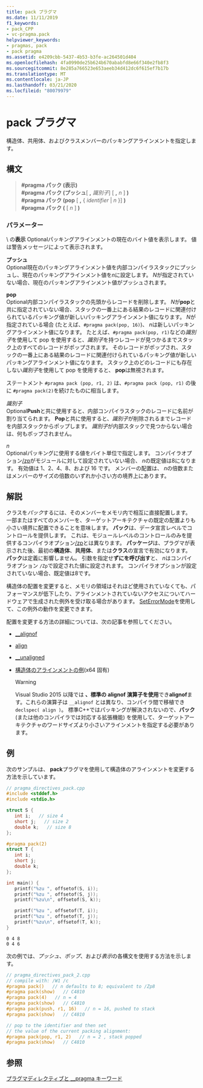 ```yaml
---
title: pack プラグマ
ms.date: 11/11/2019
f1_keywords:
- pack_CPP
- vc-pragma.pack
helpviewer_keywords:
- pragmas, pack
- pack pragma
ms.assetid: e4209cbb-5437-4b53-b3fe-ac264501d404
ms.openlocfilehash: 4fa0990de25b624b670ababfd8e66f340e2fb8f3
ms.sourcegitcommit: 8e285a766523e653aeeb34d412dc6f615ef7b17b
ms.translationtype: MT
ms.contentlocale: ja-JP
ms.lasthandoff: 03/21/2020
ms.locfileid: "80079979"
---
```

# <a name="pack-pragma"></a>pack プラグマ

構造体、共用体、およびクラスメンバーのパッキングアラインメントを指定します。

## <a name="syntax"></a>構文

> **#pragma パック (表示)** \
> **#pragma パック (プッシュ**[ **,** *識別子*] [ **,** *n* ] **)** \
> **#pragma パック (pop** [ **,** { *identifier* | *n* }] **)** \
> **#pragma パック (** [ *n* ] **)**

### <a name="parameters"></a>パラメーター

\ の**表示**
Optionalパッキングアラインメントの現在のバイト値を表示します。 値は警告メッセージによって表示されます。

**プッシュ**\
Optional現在のパッキングアラインメント値を内部コンパイラスタックにプッシュし、現在のパッキングアラインメント値を*n*に設定します。 *N*が指定されていない場合、現在のパッキングアラインメント値がプッシュされます。

**pop**\
Optional内部コンパイラスタックの先頭からレコードを削除します。 *N*が**pop**と共に指定されていない場合、スタックの一番上にある結果のレコードに関連付けられているパッキング値が新しいパッキングアラインメント値になります。 *N*が指定されている場合 (たとえば、`#pragma pack(pop, 16)`)、 *n*は新しいパッキングアラインメント値になります。 たとえば、`#pragma pack(pop, r1)`などの*識別子*を使用して pop を使用すると、*識別子*を持つレコードが見つかるまでスタック上のすべてのレコードがポップされます。 そのレコードがポップされ、スタックの一番上にある結果のレコードに関連付けられているパッキング値が新しいパッキングアラインメント値になります。 スタック上のどのレコードにも存在しない*識別子*を使用して pop を使用すると、 **pop**は無視されます。

ステートメント `#pragma pack (pop, r1, 2)` は、`#pragma pack (pop, r1)` の後に `#pragma pack(2)`を続けたものに相当します。

*識別子*\
Optional**Push**と共に使用すると、内部コンパイラスタックのレコードに名前が割り当てられます。 **Pop**と共に使用すると、*識別子*が削除されるまでレコードを内部スタックからポップします。 *識別子*が内部スタックで見つからない場合は、何もポップされません。

*n*\
Optionalパッキングに使用する値をバイト単位で指定します。 コンパイラオプション[/zp](../build/reference/zp-struct-member-alignment.md)がモジュールに対して設定されていない場合、 *n*の既定値は8になります。 有効値は 1、2、4、8、および 16 です。 メンバーの配置は、 *n*の倍数またはメンバーのサイズの倍数のいずれか小さい方の境界上にあります。

## <a name="remarks"></a>解説

クラスを*パック*するには、そのメンバーをメモリ内で相互に直接配置します。 一部またはすべてのメンバーを、ターゲットアーキテクチャの既定の配置よりも小さい境界に配置できることを意味します。 **パック**は、データ宣言レベルでコントロールを提供します。 これは、モジュールレベルのコントロールのみを提供するコンパイラオプション[/zp](../build/reference/zp-struct-member-alignment.md)とは異なります。 **パッケージ**は、プラグマが表示された後、最初の**構造体**、**共用体**、または**クラス**の宣言で有効になります。 **パック**は定義に影響しません。 引数を指定せ**ずにを呼び出す**と、 *n*はコンパイラオプション `/Zp`で設定された値に設定されます。 コンパイラオプションが設定されていない場合、既定値は8です。

構造体の配置を変更すると、メモリの領域はそれほど使用されていなくても、パフォーマンスが低下したり、アラインメントされていないアクセスについてハードウェアで生成された例外を受け取る場合があります。  [SetErrorMode](/windows/win32/api/errhandlingapi/nf-errhandlingapi-seterrormode)を使用して、この例外の動作を変更できます。

配置を変更する方法の詳細については、次の記事を参照してください。

- [__alignof](../cpp/alignof-operator.md)

- [align](../cpp/align-cpp.md)

- [__unaligned](../cpp/unaligned.md)

- [構造体のアラインメントの例](../build/x64-software-conventions.md#examples-of-structure-alignment)(x64 固有)

   > [!WARNING]
   > Visual Studio 2015 以降では **、標準の alignof 演算子を使用**でき**alignof**ます。これらの演算子は `__alignof` とは異なり、コンパイラ間で移植でき `declspec( align )`。 標準C++ではパッキングが解決されないので、**パック**(または他のコンパイラでは対応する拡張機能) を使用して、ターゲットアーキテクチャのワードサイズより小さいアラインメントを指定する必要があります。

## <a name="examples"></a>例

次のサンプルは、 **pack**プラグマを使用して構造体のアラインメントを変更する方法を示しています。

```cpp
// pragma_directives_pack.cpp
#include <stddef.h>
#include <stdio.h>

struct S {
   int i;   // size 4
   short j;   // size 2
   double k;   // size 8
};

#pragma pack(2)
struct T {
   int i;
   short j;
   double k;
};

int main() {
   printf("%zu ", offsetof(S, i));
   printf("%zu ", offsetof(S, j));
   printf("%zu\n", offsetof(S, k));

   printf("%zu ", offsetof(T, i));
   printf("%zu ", offsetof(T, j));
   printf("%zu\n", offsetof(T, k));
}
```

```Output
0 4 8
0 4 6
```

次の例では、*プッシュ*、*ポップ*、および*表示*の各構文を使用する方法を示します。

```cpp
// pragma_directives_pack_2.cpp
// compile with: /W1 /c
#pragma pack()   // n defaults to 8; equivalent to /Zp8
#pragma pack(show)   // C4810
#pragma pack(4)   // n = 4
#pragma pack(show)   // C4810
#pragma pack(push, r1, 16)   // n = 16, pushed to stack
#pragma pack(show)   // C4810

// pop to the identifier and then set
// the value of the current packing alignment:
#pragma pack(pop, r1, 2)   // n = 2 , stack popped
#pragma pack(show)   // C4810
```

## <a name="see-also"></a>参照

[プラグマディレクティブと __pragma キーワード](../preprocessor/pragma-directives-and-the-pragma-keyword.md)